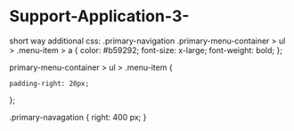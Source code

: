 # Support-Application-3-

short way additional css:
.primary-navigation .primary-menu-container > ul > .menu-item > a {
    color: #b59292;
    font-size: x-large;
    font-weight: bold;
};

primary-menu-container > ul > .menu-item {
   
    padding-right: 20px;
};

.primary-navagation {
right: 400 px;
}
